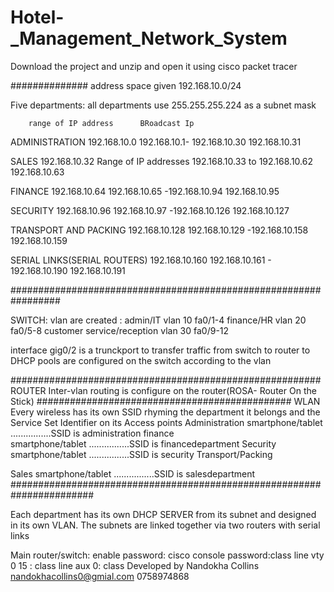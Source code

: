# Hotel-_Management_Network_System
Download the project and unzip and open it using cisco packet tracer

##############
address space given 192.168.10.0/24


Five departments:  all departments use 255.255.255.224 as a subnet mask 
 
        range of IP address      BRoadcast Ip
ADMINISTRATION  192.168.10.0  192.168.10.1- 192.168.10.30                      192.168.10.31 

SALES 192.168.10.32 
           Range of IP addresses          192.168.10.33 to 192.168.10.62      192.168.10.63  

FINANCE
192.168.10.64
                     192.168.10.65 -192.168.10.94                              192.168.10.95          

SECURITY
192.168.10.96
                 192.168.10.97 -192.168.10.126                                  192.168.10.127 

TRANSPORT AND PACKING
192.168.10.128
                     192.168.10.129 -192.168.10.158                              192.168.10.159   

SERIAL LINKS(SERIAL ROUTERS)
192.168.10.160
   192.168.10.161 -  192.168.10.190                                              192.168.10.191     
         

#################################################################


SWITCH:
vlan are created : admin/IT vlan 10             fa0/1-4
                   finance/HR  vlan 20           fa0/5-8
                   customer service/reception vlan 30  fa0/9-12


interface gig0/2 is a trunckport to transfer traffic from switch to router to 
DHCP pools are configured on the switch according to the vlan

########################################################
ROUTER
Inter-vlan routing is configure on the router(ROSA- Router On the Stick)
##############################################
WLAN
Every wireless has its own SSID rhyming the department it belongs and the Service Set Identifier on its Access points
Administration 
smartphone/tablet  ................SSID is administration
finance   
smartphone/tablet      ................SSID is financedepartment
Security
smartphone/tablet      ................SSID is security
Transport/Packing

Sales
smartphone/tablet      ................SSID is salesdepartment
#######################################################################

Each department has its own DHCP SERVER from its subnet and designed in its own VLAN.
The subnets are linked together via two routers with serial links




Main router/switch: 
enable password: cisco
console password:class
line vty 0 15 : class
line aux 0: class
Developed by Nandokha Collins
nandokhacollins0@gmial.com
0758974868
